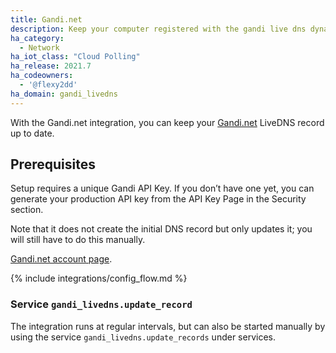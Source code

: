 ```yaml
---
title: Gandi.net
description: Keep your computer registered with the gandi live dns dynamic updater.
ha_category:
  - Network
ha_iot_class: "Cloud Polling"
ha_release: 2021.7
ha_codeowners:
  - '@flexy2dd'
ha_domain: gandi_livedns
---
```


With the Gandi.net integration, you can keep your [Gandi.net](https://www.gandi.net) LiveDNS record up to date.

## Prerequisites

Setup requires a unique Gandi API Key. If you don’t have one yet, you can generate your production API key from the API Key Page in the Security section.

<div class='note'>
Note that it does not create the initial DNS record but only updates it; you will still have to do this manually.
</div>

[Gandi.net account page](https://account.gandi.net/fr).

{% include integrations/config_flow.md %}

### Service `gandi_livedns.update_record`

The integration runs at regular intervals, but can also be started manually by using the service `gandi_livedns.update_records` under services.
